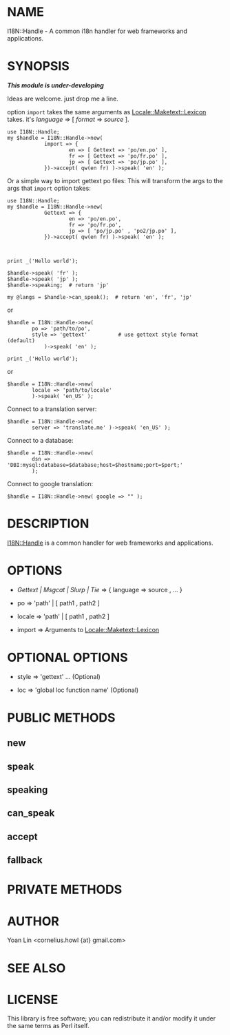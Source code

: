 # NAME

I18N::Handle - A common i18n handler for web frameworks and applications.

# SYNOPSIS

***This module is under-developing***

Ideas are welcome. just drop me a line.

option `import` takes the same arguments as [Locale::Maketext::Lexicon](http://search.cpan.org/perldoc?Locale::Maketext::Lexicon) takes.
it's _language_ => [ _format_ => _source_ ].
    

    use I18N::Handle;
    my $handle = I18N::Handle->new( 
                import => {
                        en => [ Gettext => 'po/en.po' ],
                        fr => [ Gettext => 'po/fr.po' ],
                        jp => [ Gettext => 'po/jp.po' ],
                })->accept( qw(en fr) )->speak( 'en' );

Or a simple way to import gettext po files:
This will transform the args to the args that `import` option takes:

    use I18N::Handle;
    my $handle = I18N::Handle->new( 
                Gettext => {
                        en => 'po/en.po',
                        fr => 'po/fr.po',
                        jp => [ 'po/jp.po' , 'po2/jp.po' ],
                })->accept( qw(en fr) )->speak( 'en' );



    print _('Hello world');

    $handle->speak( 'fr' );
    $handle->speak( 'jp' );
    $handle->speaking;  # return 'jp'

    my @langs = $handle->can_speak();  # return 'en', 'fr', 'jp'

or

    $handle = I18N::Handle->new( 
            po => 'path/to/po',
            style => 'gettext'          # use gettext style format (default)
                )->speak( 'en' );

    print _('Hello world');

or

    $handle = I18N::Handle->new(
            locale => 'path/to/locale'
            )->speak( 'en_US' );



Connect to a translation server:

    $handle = I18N::Handle->new( 
            server => 'translate.me' )->speak( 'en_US' );

Connect to a database:

    $handle = I18N::Handle->new(
            dsn => 'DBI:mysql:database=$database;host=$hostname;port=$port;'
            );

Connect to google translation:

    $handle = I18N::Handle->new( google => "" );

# DESCRIPTION

[I18N::Handle](http://search.cpan.org/perldoc?I18N::Handle) is a common handler for web frameworks and applications.



# OPTIONS

- _Gettext | Msgcat | Slurp | Tie_ => {  language => source , ... }

- po => 'path' | [ path1 , path2 ]

- locale => 'path' | [ path1 , path2 ]

- import => Arguments to [Locale::Maketext::Lexicon](http://search.cpan.org/perldoc?Locale::Maketext::Lexicon)

# OPTIONAL OPTIONS

- style => 'gettext'  ... (Optional)

- loc => 'global loc function name'  (Optional)



# PUBLIC METHODS 

## new

## speak

## speaking

## can_speak

## accept

## fallback

# PRIVATE METHODS









# AUTHOR

Yoan Lin <cornelius.howl {at} gmail.com>

# SEE ALSO

# LICENSE

This library is free software; you can redistribute it and/or modify
it under the same terms as Perl itself.